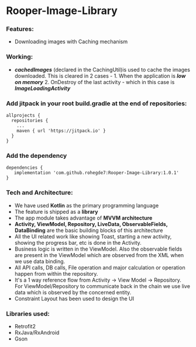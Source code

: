 # Rooper-Image-Library

### Features:
* Downloading images with Caching mechanism

### Working:
* ___cachedImages___ (declared in the CachingUtil)is used to cache the images downloaded. This is cleared in 2 cases - 1. When the application is ___low on memory___ 2. OnDestroy of the last activity - which in this case is ___ImageLoadingActivity___

### Add jitpack in your root build.gradle at the end of repositories:

```
allprojects {
  repositories {
    ...
    maven { url 'https://jitpack.io' }
  }
}
```
### Add the dependency
```
dependencies {
   implementation 'com.github.rohegde7:Rooper-Image-Library:1.0.1'
}
```

### Tech and Architecture:
* We have used __Kotlin__ as the primary programming language
* The feature is shipped as a __library__
* The app module takes advantage of __MVVM architecture__
* __Activity, ViewModel, Repository, LiveData, ObservableFields, DataBinding__ are the basic building blocks of this architecture
* All the UI related work like showing Toast, starting a new activity, showing the progress bar, etc is done in the Activity. 
* Business logic is written in the ViewModel. Also the observable fields are present in the ViewModel which are observed from the XML when we use data binding. 
* All API calls, DB calls, File operation and major calculation or operation happen from within the repository.
* It's a 1 way reference flow from Activity -> View Model -> Repository. For ViewModel/Repository to communicate back in the chain we use live data which is observed by the concerned entity.
* Constraint Layout has been used to design the UI

### Libraries used:
* Retrofit2
* RxJava/RxAndroid
* Gson
